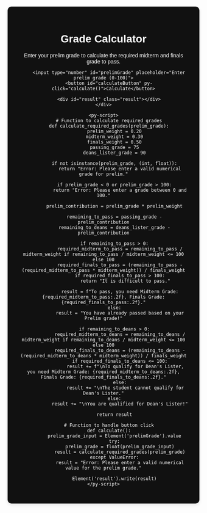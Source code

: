 <!DOCTYPE html>
<html lang="en">
<head>
    <meta charset="UTF-8">
    <meta name="viewport" content="width=device-width, initial-scale=1.0">
    <title>Rubio's Calculator</title>
    <link rel="stylesheet" href="https://pyscript.net/latest/pyscript.css" />
    <script defer src="https://pyscript.net/latest/pyscript.js"></script>
    <style>
        body {
            font-family: Arial, sans-serif;
            background: url('bgegr.jpg') no-repeat;
            text-align: center;
            padding: 0;
        }
        .container {
            background-color: #111;
            color: #fff;
            max-width: 500px;
            margin: 30px auto;
            padding: 30px;
            box-shadow: 0 4px 8px rgba(0, 0, 0, 0.1);
            border-radius: 10px;
        }
        input {
            width: 100%;
            padding: 10px;
            margin: 10px 0;
            border: 1px solid #192ce7;
            border-radius: 5px;
        }
        button {
            background-color: #0a1582;
            color: #000;
            border: none;
            padding: 10px 20px;
            cursor: pointer;
            border-radius: 5px;
            font-size: 16px;
        }
        button:hover {
            background-color: #0f20cb;
        }
        .result {
            margin-top: 20px;
            padding: 10px;
            background-color: #0f197d;
            border-radius: 5px;
        }
    </style>
</head>
<body>
    <div class="container">
        <h1>Grade Calculator</h1>
        <p>Enter your prelim grade to calculate the required midterm and finals grade to pass.</p>

        <input type="number" id="prelimGrade" placeholder="Enter prelim grade (0-100)">
        <button id="calculateButton" py-click="calculate()">Calculate</button>

        <div id="result" class="result"></div>
    </div>

    <py-script>
        # Function to calculate required grades
        def calculate_required_grades(prelim_grade):
            prelim_weight = 0.20
            midterm_weight = 0.30
            finals_weight = 0.50
            passing_grade = 75
            deans_lister_grade = 90

            if not isinstance(prelim_grade, (int, float)):
                return "Error: Please enter a valid numerical grade for prelim."
            
            if prelim_grade < 0 or prelim_grade > 100:
                return "Error: Please enter a grade between 0 and 100."
            
            prelim_contribution = prelim_grade * prelim_weight

            remaining_to_pass = passing_grade - prelim_contribution
            remaining_to_deans = deans_lister_grade - prelim_contribution

            if remaining_to_pass > 0:
                required_midterm_to_pass = remaining_to_pass / midterm_weight if remaining_to_pass / midterm_weight <= 100 else 100
                required_finals_to_pass = (remaining_to_pass - (required_midterm_to_pass * midterm_weight)) / finals_weight
                if required_finals_to_pass > 100:
                    return "It is difficult to pass."

                result = f"To pass, you need Midterm Grade: {required_midterm_to_pass:.2f}, Finals Grade: {required_finals_to_pass:.2f}."
            else:
                result = "You have already passed based on your Prelim grade!"

            if remaining_to_deans > 0:
                required_midterm_to_deans = remaining_to_deans / midterm_weight if remaining_to_deans / midterm_weight <= 100 else 100
                required_finals_to_deans = (remaining_to_deans - (required_midterm_to_deans * midterm_weight)) / finals_weight
                if required_finals_to_deans <= 100:
                    result += f"\nTo qualify for Dean's Lister, you need Midterm Grade: {required_midterm_to_deans:.2f}, Finals Grade: {required_finals_to_deans:.2f}."
                else:
                    result += "\nThe student cannot qualify for Dean's Lister."
            else:
                result += "\nYou are qualified for Dean's Lister!"

            return result

        # Function to handle button click
        def calculate():
            prelim_grade_input = Element('prelimGrade').value
            try:
                prelim_grade = float(prelim_grade_input)
                result = calculate_required_grades(prelim_grade)
            except ValueError:
                result = "Error: Please enter a valid numerical value for the prelim grade."
            
            Element('result').write(result)
    </py-script>

</body>
</html>
